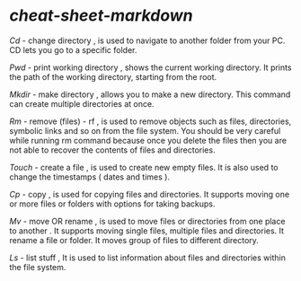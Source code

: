 # *cheat-sheet-markdown*

*Cd* - change directory , is used to navigate to another folder from your PC. CD lets you go to a specific folder.

*Pwd* - print working directory , shows the current working directory. It prints the path of the working directory, starting from the root.

*Mkdir* - make directory , allows you to make a new directory. This command can create multiple directories at once.

*Rm* - remove (files) - rf , is used to remove objects such as files, directories, symbolic links and so on from the file system. You should be very careful while running rm command because once you delete the files then you are not able to recover the contents of files and directories.

*Touch* - create a file , is used to create new empty files. It is also used to change the timestamps ( dates and times ).

*Cp* - copy , is used for copying files and directories. It supports moving one or more files or folders with options for taking backups.

*Mv* - move OR rename , is used to move files or directories from one place to another . It supports moving single files, multiple files and directories. It rename a file or folder. It moves group of files to different directory.

*Ls* - list stuff , It is used to list information about files and directories within the file system. 